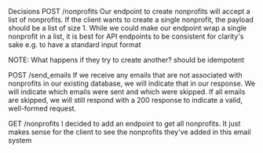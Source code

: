 


Decisions
POST /nonprofits
Our endpoint to create nonprofits will accept a list of nonprofits. If the client wants to create a single nonprofit, the payload should be a list of size 1. While we could make our endpoint wrap a single nonprofit in a list, it is best for API endpoints to be consistent for clarity's sake e.g. to have a standard input format

NOTE: What happens if they try to create another? should be idempotent

POST /send_emails
If we receive any emails that are not associated with nonprofits in our existing database, we will indicate that in our response. We will indicate which emails were sent and which were skipped. If all emails are skipped, we will still respond with a 200 response to indicate a valid, well-formed request.

GET /nonprofits
I decided to add an endpoint to get all nonprofits. It just makes sense for the client to see the nonprofits they've added in this email system


